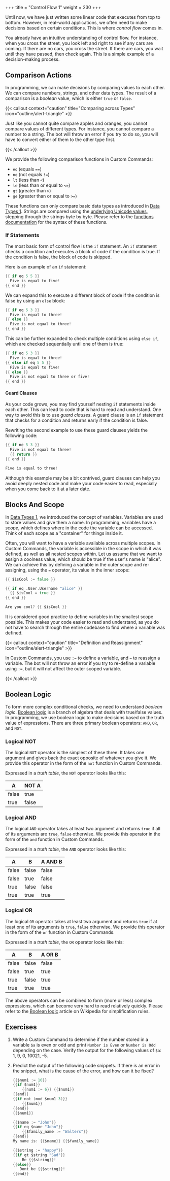 +++
title = "Control Flow 1"
weight = 230
+++

Until now, we have just written some linear code that executes from top to bottom. However, in real-world applications,
we often need to make decisions based on certain conditions. This is where *control flow* comes in.

You already have an intuitive understanding of control flow. For instance, when you cross the street, you look left and
right to see if any cars are coming. If there are no cars, you cross the street. If there are cars, you wait until they
have passed, then check again. This is a simple example of a decision-making process.

## Comparison Actions

In programming, we can make decisions by comparing values to each other. We can compare numbers, strings, and other data
types. The result of a comparison is a *boolean* value, which is either `true` or `false`.

{{< callout context="caution" title="Comparing across Types" icon="outline/alert-triangle" >}}

Just like you cannot quite compare apples and oranges, you cannot compare values of different types. For instance, you
cannot compare a number to a string. The bot will throw an error if you try to do so, you will have to convert either of
them to the other type first.

{{< /callout >}}

We provide the following comparison functions in Custom Commands:

- `eq` (equals `==`)
- `ne` (not equals `!=`)
- `lt` (less than `<`)
- `le` (less than or equal to `<=`)
- `gt` (greater than `>`)
- `ge` (greater than or equal to `>=`)

These functions can only compare basic data types as introduced in [Data Types 1](/learn/beginner/datatypes-1). Strings
are compared using the [underlying Unicode values](https://en.wikipedia.org/wiki/List_of_Unicode_characters), stepping
through the strings byte by byte. Please refer to the [functions documentation](/docs/reference/templates/functions)
for the syntax of these functions.

### If Statements

The most basic form of control flow is the `if` statement. An `if` statement checks a condition and executes a block of
code if the condition is true. If the condition is false, the block of code is skipped.

Here is an example of an `if` statement:

```go
{{ if eq 5 5 }}
  Five is equal to five!
{{ end }}
```

We can expand this to execute a different block of code if the condition is false by using an `else` block:

```go
{{ if eq 5 3 }}
  Five is equal to three!
{{ else }}
  Five is not equal to three!
{{ end }}
```

This can be further expanded to check multiple conditions using `else if`, which are checked sequentially until one of
them is true:

```go
{{ if eq 5 3 }}
  Five is equal to three!
{{ else if eq 5 5 }}
  Five is equal to five!
{{ else }}
  Five is not equal to three or five!
{{ end }}
```

#### Guard Clauses

As your code grows, you may find yourself nesting `if` statements inside each other. This can lead to code that is hard
to read and understand. One way to avoid this is to use *guard clauses*. A guard clause is an `if` statement that checks
for a condition and returns early if the condition is false.

Rewriting the second example to use these guard clauses yields the following code:

```go
{{ if ne 5 3 }}
  Five is not equal to three!
  {{ return }}
{{ end }}

Five is equal to three!
```

Although this example may be a bit contrived, guard clauses can help you avoid deeply nested code and make your code
easier to read, especially when you come back to it at a later date.


## Blocks And Scope

In [Data Types 1](/learn/beginner/datatypes-1), we introduced the concept of variables. Variables are used to store
values and give them a name. In programming, variables have a *scope*, which defines where in the code the variable can
be accessed. Think of each scope as a "container" for things inside it.

Often, you will want to have a variable available across multiple scopes. In Custom Commands, the variable is accessible
in the scope in which it was defined, as well as all nested scopes within. Let us assume that we want to assign a
coolness value, which should be true if the user's name is "alice". We can achieve this by defining a variable in
the outer scope and re-assigning, using the `=` operator, its value in the inner scope:

```go
{{ $isCool := false }}

{{ if eq .User.Username "alice" }}
  {{ $isCool = true }}
{{ end }}

Are you cool? {{ $isCool }}
```

It is considered good practice to define variables in the smallest scope possible. This makes your code easier to read
and understand, as you do not have to search through the entire codebase to find where a variable was defined.

{{< callout context="caution" title="Definition and Reassignment" icon="outline/alert-triangle" >}}

In Custom Commands, you use `:=` to define a variable, and `=` to reassign a variable. The bot will not throw an error
if you try to re-define a variable using `:=`, but it will not affect the outer scoped variable.

{{< /callout >}}

## Boolean Logic

To form more complex conditional checks, we need to understand *boolean logic*. [Boolean logic] is a branch of algebra
that deals with true/false values. In programming, we use boolean logic to make decisions based on the truth value of
expressions. There are three primary boolean operators: `AND`, `OR`, and `NOT`.

[boolean logic]: https://en.wikipedia.org/wiki/Boolean_algebra

### Logical NOT

The logical `NOT` operator is the simplest of these three. It takes one argument and gives back the exact opposite of
whatever you give it. We provide this operator in the form of the `not` function in Custom Commands.

Expressed in a *truth table*, the `NOT` operator looks like this:

| A     | NOT A |
|-------|-------|
| false | true  |
| true  | false |

### Logical AND

The logical `AND` operator takes at least two argument and returns `true` if all of its arguments are `true`, `false`
otherwise. We provide this operator in the form of the `and` function in Custom Commands.

Expressed in a *truth table*, the `AND` operator looks like this:

| A     | B     | A AND B |
|-------|-------|---------|
| false | false | false   |
| false | true  | false   |
| true  | false | false   |
| true  | true  | true    |

### Logical OR

The logical `OR` operator takes at least two argument and returns `true` if at least one of its arguments is `true`,
`false` otherwise. We provide this operator in the form of the `or` function in Custom Commands.

Expressed in a *truth table*, the `OR` operator looks like this:

| A     | B     | A OR B |
|-------|-------|--------|
| false | false | false  |
| false | true  | true   |
| true  | false | true   |
| true  | true  | true   |

The above operators can be combined to form (more or less) complex expressions, which can become very hard to read
relatively quickly. Please refer to the [Boolean logic] article on Wikipedia for simplification rules.

## Exercises

1. Write a Custom Command to determine if the number stored in a variable `$a` is even or odd and print `Number is Even`
   or `Number is Odd` depending on the case. Verify the output for the following values of `$a`: 1, 9, 0, 10021, -5.

2. Predict the output of the following code snippets. If there is an error in the snippet, what is the cause of the
   error, and how can it be fixed?

   ```go
   {{$num1 := 10}}
   {{if $num1}}
       {{num1 := 6}} {{$num1}}
   {{end}}
   {{if not (mod $num1 3)}}
       {{$num1}}
   {{end}}
   {{$num1}}
   ```

   ```go
   {{$name := "John"}}
   {{if eq $name "John"}}
       {{$family_name := "Walters"}}
   {{end}}
   My name is: {{$name}} {{$family_name}}
   ```

   ```go
   {{$string := "happy"}}
   {{if gt $string "Sad"}}
       Be {{$string}}!
   {{else}}
      Dont be {{$string}}!
   {{end}}
   ```
